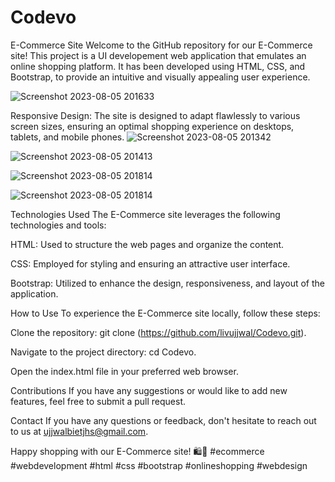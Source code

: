# Codevo

E-Commerce Site
Welcome to the GitHub repository for our E-Commerce site! This project is a UI developement web application that emulates an online shopping platform. It has been developed using HTML, CSS, and Bootstrap, to provide an intuitive and visually appealing user experience.

![Screenshot 2023-08-05 201633](https://github.com/livujjwal/Codevo/assets/132872642/901dce99-58fd-4bdc-b226-17dcdca8de0a)
 
 
Responsive Design: The site is designed to adapt flawlessly to various screen sizes, ensuring an optimal shopping experience on desktops, tablets, and mobile phones.
![Screenshot 2023-08-05 201342](https://github.com/livujjwal/Codevo/assets/132872642/c5ee6031-1840-4aa0-8275-a135e7c7b1a2)


![Screenshot 2023-08-05 201413](https://github.com/livujjwal/Codevo/assets/132872642/2988cc82-8716-46b6-ad9a-e8d3d628fa64)


![Screenshot 2023-08-05 201814](https://github.com/livujjwal/Codevo/assets/132872642/5554b214-827c-43e8-80a5-c93e6acecd69)


![Screenshot 2023-08-05 201814](https://github.com/livujjwal/Codevo/assets/132872642/7c7d10fc-16ee-4471-8cfb-f4b71d6a0963)


Technologies Used
The E-Commerce site leverages the following technologies and tools:

HTML: Used to structure the web pages and organize the content.

CSS: Employed for styling and ensuring an attractive user interface.

Bootstrap: Utilized to enhance the design, responsiveness, and layout of the application.

How to Use
To experience the E-Commerce site locally, follow these steps:

Clone the repository: git clone (https://github.com/livujjwal/Codevo.git).

Navigate to the project directory: cd Codevo.

Open the index.html file in your preferred web browser.


Contributions
If you have any suggestions or would like to add new features, feel free to submit a pull request.

Contact
If you have any questions or feedback, don't hesitate to reach out to us at ujjwalbietjhs@gmail.com.

Happy shopping with our E-Commerce site! 🛍️🌟 #ecommerce #webdevelopment #html #css #bootstrap #onlineshopping #webdesign



